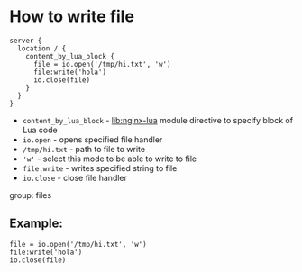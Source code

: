 # How to write file

```nginx
server {
  location / {
    content_by_lua_block {
      file = io.open('/tmp/hi.txt', 'w')
      file:write('hola')
      io.close(file)
    }
  }
}
```

- `content_by_lua_block` - [lib:nginx-lua](/nginx-lua/how-to-install-nginx-lua-module-in-ubuntu-ubuntuversion) module directive to specify block of Lua code
- `io.open` - opens specified file handler
- `/tmp/hi.txt` - path to file to write
- `'w'` - select this mode to be able to write to file
- `file:write` - writes specified string to file
- `io.close` - close file handler

group: files

## Example: 
```nginx
file = io.open('/tmp/hi.txt', 'w')
file:write('hola')
io.close(file)
```

